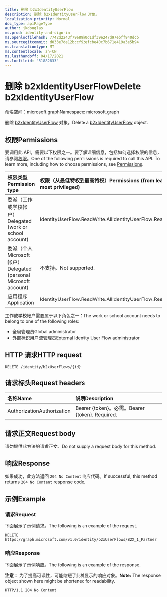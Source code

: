 ```yaml
---
title: 删除 b2xIdentityUserFlow
description: 删除 b2xIdentityUserFlow 对象。
localization_priority: Normal
doc_type: apiPageType
author: jkdouglas
ms.prod: identity-and-sign-in
ms.openlocfilehash: 7742d2243f79e89b0d1df39e247d97ebff940dcb
ms.sourcegitcommit: d033e7de12bccf92efcbe40c7b671e419a3e5b94
ms.translationtype: MT
ms.contentlocale: zh-CN
ms.lasthandoff: 04/17/2021
ms.locfileid: "51882833"
---
```

# <a name="delete-b2xidentityuserflow"></a><span data-ttu-id="e8def-103">删除 b2xIdentityUserFlow</span><span class="sxs-lookup"><span data-stu-id="e8def-103">Delete b2xIdentityUserFlow</span></span>

<span data-ttu-id="e8def-104">命名空间：microsoft.graph</span><span class="sxs-lookup"><span data-stu-id="e8def-104">Namespace: microsoft.graph</span></span>

<span data-ttu-id="e8def-105">删除 [b2xIdentityUserFlow](../resources/b2xidentityuserflow.md) 对象。</span><span class="sxs-lookup"><span data-stu-id="e8def-105">Delete a [b2xIdentityUserFlow](../resources/b2xidentityuserflow.md) object.</span></span>

## <a name="permissions"></a><span data-ttu-id="e8def-106">权限</span><span class="sxs-lookup"><span data-stu-id="e8def-106">Permissions</span></span>

<span data-ttu-id="e8def-p101">要调用此 API，需要以下权限之一。要了解详细信息，包括如何选择权限的信息，请参阅[权限](/graph/permissions-reference)。</span><span class="sxs-lookup"><span data-stu-id="e8def-p101">One of the following permissions is required to call this API. To learn more, including how to choose permissions, see [Permissions](/graph/permissions-reference).</span></span>

|<span data-ttu-id="e8def-109">权限类型</span><span class="sxs-lookup"><span data-stu-id="e8def-109">Permission type</span></span>      | <span data-ttu-id="e8def-110">权限（从最低特权到最高特权）</span><span class="sxs-lookup"><span data-stu-id="e8def-110">Permissions (from least to most privileged)</span></span>              |
|:--------------------|:---------------------------------------------------------|
|<span data-ttu-id="e8def-111">委派（工作或学校帐户）</span><span class="sxs-lookup"><span data-stu-id="e8def-111">Delegated (work or school account)</span></span>|<span data-ttu-id="e8def-112">IdentityUserFlow.ReadWrite.All</span><span class="sxs-lookup"><span data-stu-id="e8def-112">IdentityUserFlow.ReadWrite.All</span></span>|
|<span data-ttu-id="e8def-113">委派（个人 Microsoft 帐户）</span><span class="sxs-lookup"><span data-stu-id="e8def-113">Delegated (personal Microsoft account)</span></span>| <span data-ttu-id="e8def-114">不支持。</span><span class="sxs-lookup"><span data-stu-id="e8def-114">Not supported.</span></span>|
|<span data-ttu-id="e8def-115">应用程序</span><span class="sxs-lookup"><span data-stu-id="e8def-115">Application</span></span>|<span data-ttu-id="e8def-116">IdentityUserFlow.ReadWrite.All</span><span class="sxs-lookup"><span data-stu-id="e8def-116">IdentityUserFlow.ReadWrite.All</span></span>|

<span data-ttu-id="e8def-117">工作或学校帐户需要属于以下角色之一：</span><span class="sxs-lookup"><span data-stu-id="e8def-117">The work or school account needs to belong to one of the following roles:</span></span>

* <span data-ttu-id="e8def-118">全局管理员</span><span class="sxs-lookup"><span data-stu-id="e8def-118">Global administrator</span></span>
* <span data-ttu-id="e8def-119">外部标识用户流管理员</span><span class="sxs-lookup"><span data-stu-id="e8def-119">External Identity User Flow administrator</span></span>

## <a name="http-request"></a><span data-ttu-id="e8def-120">HTTP 请求</span><span class="sxs-lookup"><span data-stu-id="e8def-120">HTTP request</span></span>

<!-- { "blockType": "ignored" } -->
```http
DELETE /identity/b2xUserFlows/{id}
```

## <a name="request-headers"></a><span data-ttu-id="e8def-121">请求标头</span><span class="sxs-lookup"><span data-stu-id="e8def-121">Request headers</span></span>

|<span data-ttu-id="e8def-122">名称</span><span class="sxs-lookup"><span data-stu-id="e8def-122">Name</span></span>|<span data-ttu-id="e8def-123">说明</span><span class="sxs-lookup"><span data-stu-id="e8def-123">Description</span></span>|
|:---------------|:----------|
|<span data-ttu-id="e8def-124">Authorization</span><span class="sxs-lookup"><span data-stu-id="e8def-124">Authorization</span></span>|<span data-ttu-id="e8def-p102">Bearer {token}。必需。</span><span class="sxs-lookup"><span data-stu-id="e8def-p102">Bearer {token}. Required.</span></span>|

## <a name="request-body"></a><span data-ttu-id="e8def-127">请求正文</span><span class="sxs-lookup"><span data-stu-id="e8def-127">Request body</span></span>

<span data-ttu-id="e8def-128">请勿提供此方法的请求正文。</span><span class="sxs-lookup"><span data-stu-id="e8def-128">Do not supply a request body for this method.</span></span>

## <a name="response"></a><span data-ttu-id="e8def-129">响应</span><span class="sxs-lookup"><span data-stu-id="e8def-129">Response</span></span>

<span data-ttu-id="e8def-130">如果成功，此方法返回 `204 No Content` 响应代码。</span><span class="sxs-lookup"><span data-stu-id="e8def-130">If successful, this method returns `204 No Content` response code.</span></span>

## <a name="example"></a><span data-ttu-id="e8def-131">示例</span><span class="sxs-lookup"><span data-stu-id="e8def-131">Example</span></span>

### <a name="request"></a><span data-ttu-id="e8def-132">请求</span><span class="sxs-lookup"><span data-stu-id="e8def-132">Request</span></span>

<span data-ttu-id="e8def-133">下面展示了示例请求。</span><span class="sxs-lookup"><span data-stu-id="e8def-133">The following is an example of the request.</span></span>

<!-- {
  "blockType": "request",
  "name": "delete_b2xUserFlows"
}
-->

``` http
DELETE https://graph.microsoft.com/v1.0/identity/b2xUserFlows/B2X_1_Partner
```

### <a name="response"></a><span data-ttu-id="e8def-134">响应</span><span class="sxs-lookup"><span data-stu-id="e8def-134">Response</span></span>

<span data-ttu-id="e8def-135">下面展示了示例响应。</span><span class="sxs-lookup"><span data-stu-id="e8def-135">The following is an example of the response.</span></span>

<span data-ttu-id="e8def-136">**注意：** 为了提高可读性，可能缩短了此处显示的响应对象。</span><span class="sxs-lookup"><span data-stu-id="e8def-136">**Note:** The response object shown here might be shortened for readability.</span></span>

<!-- {
  "blockType": "response",
  "truncated": true
}
-->

``` http
HTTP/1.1 204 No Content
```
